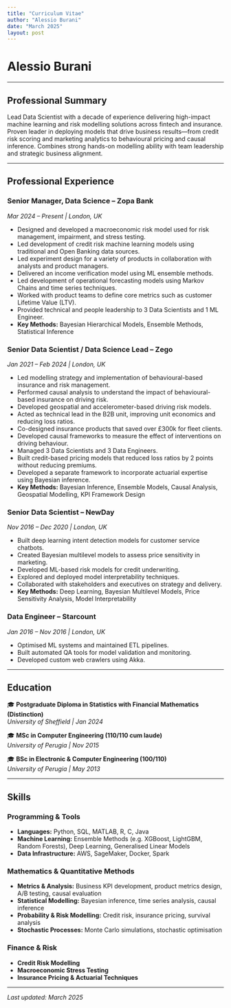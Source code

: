 ```yaml
---
title: "Curriculum Vitae"
author: "Alessio Burani"
date: "March 2025"
layout: post
---
```


# **Alessio Burani**  

---

## **Professional Summary**  

Lead Data Scientist with a decade of experience delivering high-impact machine learning and risk modelling solutions across fintech and insurance. Proven leader in deploying models that drive business results—from credit risk scoring and marketing analytics to behavioural pricing and causal inference. Combines strong hands-on modelling ability with team leadership and strategic business alignment.

---

## **Professional Experience**

### Senior Manager, Data Science – Zopa Bank  
*Mar 2024 – Present | London, UK*  

- Designed and developed a macroeconomic risk model used for risk management, impairment, and stress testing.  
- Led development of credit risk machine learning models using traditional and Open Banking data sources.  
- Led experiment design for a variety of products in collaboration with analysts and product managers.  
- Delivered an income verification model using ML ensemble methods.  
- Led development of operational forecasting models using Markov Chains and time series techniques.  
- Worked with product teams to define core metrics such as customer Lifetime Value (LTV).  
- Provided technical and people leadership to 3 Data Scientists and 1 ML Engineer.  
- **Key Methods:** Bayesian Hierarchical Models, Ensemble Methods, Statistical Inference  

### Senior Data Scientist / Data Science Lead – Zego  
*Jan 2021 – Feb 2024 | London, UK*  

- Led modelling strategy and implementation of behavioural-based insurance and risk management.  
- Performed causal analysis to understand the impact of behavioural-based insurance on driving risk.  
- Developed geospatial and accelerometer-based driving risk models.  
- Acted as technical lead in the B2B unit, improving unit economics and reducing loss ratios.  
- Co-designed insurance products that saved over £300k for fleet clients.  
- Developed causal frameworks to measure the effect of interventions on driving behaviour.  
- Managed 3 Data Scientists and 3 Data Engineers.  
- Built credit-based pricing models that reduced loss ratios by 2 points without reducing premiums.  
- Developed a separate framework to incorporate actuarial expertise using Bayesian inference.  
- **Key Methods:** Bayesian Inference, Ensemble Models, Causal Analysis, Geospatial Modelling, KPI Framework Design

### Senior Data Scientist – NewDay  
*Nov 2016 – Dec 2020 | London, UK*  

- Built deep learning intent detection models for customer service chatbots.  
- Created Bayesian multilevel models to assess price sensitivity in marketing.  
- Developed ML-based risk models for credit underwriting.  
- Explored and deployed model interpretability techniques.  
- Collaborated with stakeholders and executives on strategy and delivery.  
- **Key Methods:** Deep Learning, Bayesian Multilevel Models, Price Sensitivity Analysis, Model Interpretability

### Data Engineer – Starcount  
*Jan 2016 – Nov 2016 | London, UK*  

- Optimised ML systems and maintained ETL pipelines.  
- Built automated QA tools for model validation and monitoring.  
- Developed custom web crawlers using Akka.  

---

## **Education**  

🎓 **Postgraduate Diploma in Statistics with Financial Mathematics (Distinction)**  
_University of Sheffield | Jan 2024_  

🎓 **MSc in Computer Engineering (110/110 cum laude)**  
_University of Perugia | Nov 2015_  

🎓 **BSc in Electronic & Computer Engineering (100/110)**  
_University of Perugia | May 2013_  

---

## **Skills**  

### **Programming & Tools**  
- **Languages:** Python, SQL, MATLAB, R, C, Java  
- **Machine Learning:** Ensemble Methods (e.g. XGBoost, LightGBM, Random Forests), Deep Learning, Generalised Linear Models  
- **Data Infrastructure:** AWS, SageMaker, Docker, Spark  

### **Mathematics & Quantitative Methods**  
- **Metrics & Analysis:** Business KPI development, product metrics design, A/B testing, causal evaluation  
- **Statistical Modelling:** Bayesian inference, time series analysis, causal inference  
- **Probability & Risk Modelling:** Credit risk, insurance pricing, survival analysis  
- **Stochastic Processes:** Monte Carlo simulations, stochastic optimisation  

### **Finance & Risk**  
- **Credit Risk Modelling**  
- **Macroeconomic Stress Testing**  
- **Insurance Pricing & Actuarial Techniques**  

---

_Last updated: March 2025_  